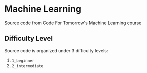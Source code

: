 # Machine Learning
Source code from Code For Tomorrow's Machine Learning course

## Difficulty Level
Source code is organized under 3 difficulty levels:
1. `1_beginner`
2. `2_intermediate`
